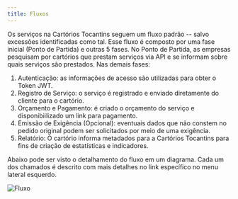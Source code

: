 ```yaml
---
title: Fluxos
---
```


Os serviços na Cartórios Tocantins seguem um fluxo padrão -- salvo excessões identificadas como tal. Esse fluxo é composto por uma fase inicial (Ponto de Partida) e outras 5 fases. No Ponto de Partida, as empresas pesquisam por cartórios que prestam serviços via API e se informam sobre quais serviços são prestados. Nas demais fases:

1. Autenticação: as informações de acesso são utilizadas para obter o Token JWT.
2. Registro de Serviço: o serviço é registrado e enviado diretamente do cliente para o cartório.
3. Orçamento e Pagamento: é criado o orçamento do serviço e disponibiilizado um link para pagamento.
4. Emissão de Exigência (Opcional): eventuais dados que não constem no pedido original podem ser solicitados por meio de uma exigência.
5. Relatório: O cartório informa metadados para a Cartórios Tocantins para fins de criação de estatísticas e indicadores.

Abaixo pode ser visto o detalhamento do fluxo em um diagrama. Cada um dos chamados é descrito com mais detalhes no link específico no menu lateral esquerdo.

![Fluxo](img/fluxo.svg)


